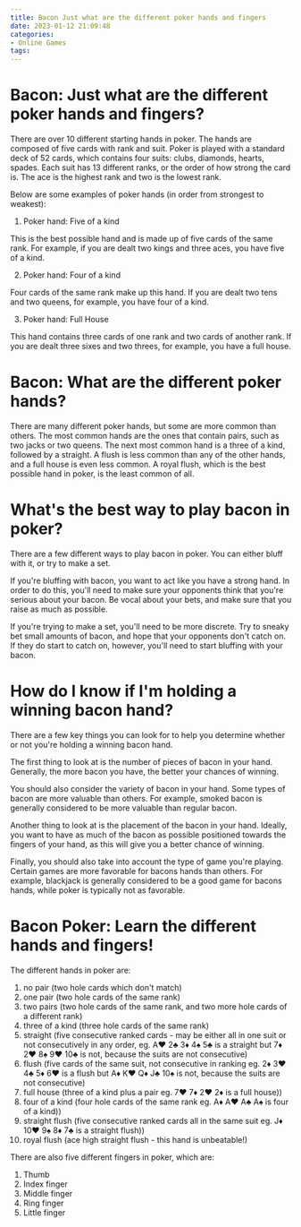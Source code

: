 ```yaml
---
title: Bacon Just what are the different poker hands and fingers
date: 2023-01-12 21:09:48
categories:
- Online Games
tags:
---
```



#  Bacon: Just what are the different poker hands and fingers?

There are over 10 different starting hands in poker. The hands are composed of five cards with rank and suit. Poker is played with a standard deck of 52 cards, which contains four suits: clubs, diamonds, hearts, spades. Each suit has 13 different ranks, or the order of how strong the card is. The ace is the highest rank and two is the lowest rank.

Below are some examples of poker hands (in order from strongest to weakest):

1) Poker hand: Five of a kind

This is the best possible hand and is made up of five cards of the same rank. For example, if you are dealt two kings and three aces, you have five of a kind.

2) Poker hand: Four of a kind

Four cards of the same rank make up this hand. If you are dealt two tens and two queens, for example, you have four of a kind.

3) Poker hand: Full House

This hand contains three cards of one rank and two cards of another rank. If you are dealt three sixes and two threes, for example, you have a full house.

#  Bacon: What are the different poker hands?

There are many different poker hands, but some are more common than others. The most common hands are the ones that contain pairs, such as two jacks or two queens. The next most common hand is a three of a kind, followed by a straight. A flush is less common than any of the other hands, and a full house is even less common. A royal flush, which is the best possible hand in poker, is the least common of all.

#  What's the best way to play bacon in poker?

There are a few different ways to play bacon in poker. You can either bluff with it, or try to make a set.

If you're bluffing with bacon, you want to act like you have a strong hand. In order to do this, you'll need to make sure your opponents think that you're serious about your bacon. Be vocal about your bets, and make sure that you raise as much as possible.

If you're trying to make a set, you'll need to be more discrete. Try to sneaky bet small amounts of bacon, and hope that your opponents don't catch on. If they do start to catch on, however, you'll need to start bluffing with your bacon.

#  How do I know if I'm holding a winning bacon hand?

There are a few key things you can look for to help you determine whether or not you're holding a winning bacon hand.

The first thing to look at is the number of pieces of bacon in your hand. Generally, the more bacon you have, the better your chances of winning.

You should also consider the variety of bacon in your hand. Some types of bacon are more valuable than others. For example, smoked bacon is generally considered to be more valuable than regular bacon.

Another thing to look at is the placement of the bacon in your hand. Ideally, you want to have as much of the bacon as possible positioned towards the fingers of your hand, as this will give you a better chance of winning.

Finally, you should also take into account the type of game you're playing. Certain games are more favorable for bacons hands than others. For example, blackjack is generally considered to be a good game for bacons hands, while poker is typically not as favorable.

#  Bacon Poker: Learn the different hands and fingers!

The different hands in poker are:

1) no pair (two hole cards which don't match) 
2) one pair (two hole cards of the same rank) 
3) two pairs (two hole cards of the same rank, and two more hole cards of a different rank) 
4) three of a kind (three hole cards of the same rank) 
5) straight (five consecutive ranked cards - may be either all in one suit or not consecutively in any order, eg. A♥ 2♣ 3♦ 4♠ 5♣ is a straight but 7♦ 2♥ 8♠ 9♥ 10♣ is not, because the suits are not consecutive) 
6) flush (five cards of the same suit, not consecutive in ranking eg. 2♦ 3♥ 4♣ 5♦ 6♥ is a flush but A♦ K♥ Q♦ J♣ 10♠ is not, because the suits are not consecutive) 
7) full house (three of a kind plus a pair eg. 7♥ 7♦ 2♥ 2♦ is a full house))
8) four of a kind (four hole cards of the same rank eg. A♦ A♥ A♣ A♠ is four of a kind)) 
9) straight flush (five consecutive ranked cards all in the same suit eg. J♦ 10♥ 9♠ 8♦ 7♣ is a straight flush)) 
10) royal flush (ace high straight flush - this hand is unbeatable!)


There are also five different fingers in poker, which are:

1. Thumb 
2. Index finger 
3. Middle finger 
4. Ring finger 
5. Little finger